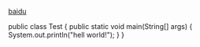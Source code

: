 <a href="https://www.baidu.com/">baidu</a>


  public class Test {
    public static void main(String[] args) {
      System.out.println("hell world!");
    }
  }

